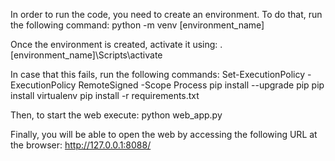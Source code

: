 In order to run the code, you need to create an environment. To do that, run the following command:
python -m venv [environment_name]

Once the environment is created, activate it using:
.\[environment_name]\Scripts\activate

In case that this fails, run the following commands:
Set-ExecutionPolicy -ExecutionPolicy RemoteSigned -Scope Process
pip install --upgrade pip
pip install virtualenv
pip install -r requirements.txt

Then, to start the web execute:
python web_app.py

Finally, you will be able to open the web by accessing the following URL at the browser:
http://127.0.0.1:8088/
